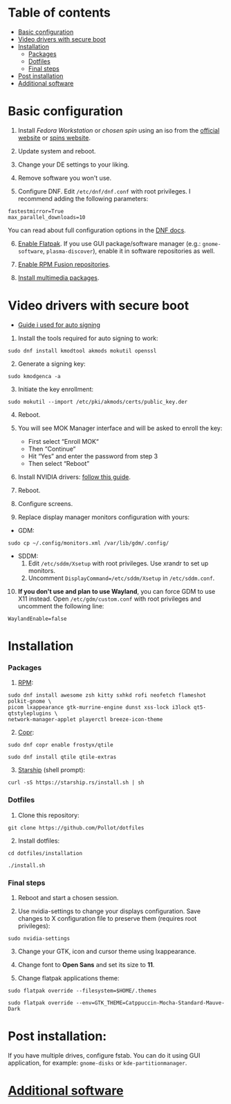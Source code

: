 # Table of contents
- [Basic configuration](#basic-configuration)
- [Video drivers with secure boot](#video-drivers-with-secure-boot)
- [Installation](#installation)
    - [Packages](#packages)
    - [Dotfiles](#dotfiles)
    - [Final steps](#final-steps)
- [Post installation](#post-installation)
- [Additional software](fedora-software.md)

# Basic configuration
1. Install *Fedora Workstation* or *chosen spin* using an iso from the [official website](https://getfedora.org/) or [spins website](https://spins.fedoraproject.org/).

2. Update system and reboot.

3. Change your DE settings to your liking.

4. Remove software you won't use.

5. Configure DNF. Edit ```/etc/dnf/dnf.conf``` with root privileges. I recommend adding the following parameters:
```
fastestmirror=True
max_parallel_downloads=10
```
You can read about full configuration options in the [DNF docs](https://dnf.readthedocs.io/en/latest/conf_ref.html).

6. [Enable Flatpak](https://flatpak.org/setup/Fedora). If you use GUI package/software manager (e.g.: ```gnome-software```, ```plasma-discover```), enable it in software repositories as well.

7. [Enable RPM Fusion repositories](https://rpmfusion.org/Configuration).

8. [Install multimedia packages](https://rpmfusion.org/Howto/Multimedia).

# Video drivers with secure boot
- [Guide i used for auto signing](https://blog.monosoul.dev/2022/05/17/automatically-sign-nvidia-kernel-module-in-fedora-36/)

1. Install the tools required for auto signing to work:
```
sudo dnf install kmodtool akmods mokutil openssl
```

2. Generate a signing key:
```
sudo kmodgenca -a
```

3. Initiate the key enrollment:
```
sudo mokutil --import /etc/pki/akmods/certs/public_key.der
```

4. Reboot.

5. You will see MOK Manager interface and will be asked to enroll the key:
    - First select “Enroll MOK“
    - Then “Continue“
    - Hit “Yes” and enter the password from step 3
    - Then select “Reboot”

6. Install NVIDIA drivers: [follow this guide](https://rpmfusion.org/Howto/NVIDIA).

7. Reboot.

8. Configure screens.

9. Replace display manager monitors configuration with yours:
- GDM:
```
sudo cp ~/.config/monitors.xml /var/lib/gdm/.config/ 
```
- SDDM:
    1. Edit ```/etc/sddm/Xsetup``` with root privileges. Use xrandr to set up monitors.
    2. Uncomment ```DisplayCommand=/etc/sddm/Xsetup``` in ```/etc/sddm.conf```.

10. **If you don't use and plan to use Wayland**, you can force GDM to use X11 instead. Open ```/etc/gdm/custom.conf``` with root privileges and uncomment the following line:
```
WaylandEnable=false
```

# Installation

### Packages
1. [RPM](https://packages.fedoraproject.org/):
```
sudo dnf install awesome zsh kitty sxhkd rofi neofetch flameshot polkit-gnome \
picom lxappearance gtk-murrine-engine dunst xss-lock i3lock qt5-qtstyleplugins \
network-manager-applet playerctl breeze-icon-theme
```

2. [Copr](https://copr.fedorainfracloud.org/):
```
sudo dnf copr enable frostyx/qtile

sudo dnf install qtile qtile-extras
```

3. [Starship](https://starship.rs/) (shell prompt):
```
curl -sS https://starship.rs/install.sh | sh
```

### Dotfiles
1. Clone this repository:
```
git clone https://github.com/Pollot/dotfiles
```

2. Install dotfiles:
```
cd dotfiles/installation

./install.sh
```

### Final steps
1. Reboot and start a chosen session.

2. Use nvidia-settings to change your displays configuration. Save changes to X configuration file to preserve them (requires root privileges):
```
sudo nvidia-settings
```

3. Change your GTK, icon and cursor theme using lxappearance.

4. Change font to **Open Sans** and set its size to **11**.

5. Change flatpak applications theme:
```
sudo flatpak override --filesystem=$HOME/.themes

sudo flatpak override --env=GTK_THEME=Catppuccin-Mocha-Standard-Mauve-Dark
```

# Post installation:
If you have multiple drives, configure fstab. You can do it using GUI application, for example: ```gnome-disks``` or ```kde-partitionmanager```.

# [Additional software](fedora-software.md)
